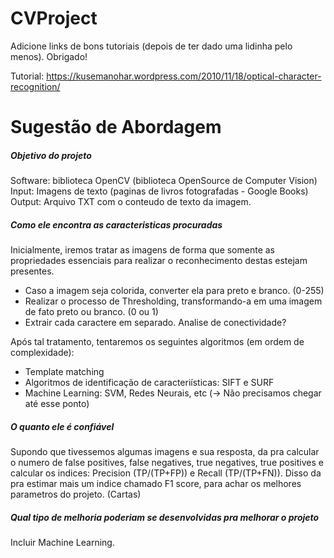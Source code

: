 # CVProject

Adicione links de bons tutoriais (depois de ter dado uma lidinha pelo menos). Obrigado!

Tutorial: https://kusemanohar.wordpress.com/2010/11/18/optical-character-recognition/

# Sugestão de Abordagem
##### Objetivo do projeto
Software: biblioteca OpenCV (biblioteca OpenSource de Computer Vision)
Input: Imagens de texto (paginas de livros fotografadas - Google Books)
Output: Arquivo TXT com o conteudo de texto da imagem.

##### Como ele encontra as caracteristicas procuradas
Inicialmente, iremos tratar as imagens de forma que somente as propriedades essenciais para realizar o reconhecimento destas estejam presentes. 
- Caso a imagem seja colorida, converter ela para preto e branco. (0-255)
- Realizar o processo de Thresholding, transformando-a em uma imagem de fato preto ou branco. (0 ou 1)
- Extrair cada caractere em separado. Analise de conectividade?

Após tal tratamento, tentaremos os seguintes algoritmos (em ordem de complexidade):
- Template matching
- Algoritmos de identificação de caracteriísticas: SIFT e SURF
- Machine Learning: SVM, Redes Neurais, etc (-> Não precisamos chegar até esse ponto)

##### O quanto ele é confiável
Supondo que tivessemos algumas imagens e sua resposta, da pra calcular o numero de false positives, false negatives, true negatives, true positives e calcular os indices: Precision (TP/(TP+FP)) e Recall (TP/(TP+FN)). Disso da pra estimar mais um indice chamado F1 score, para achar os melhores parametros do projeto. (Cartas)

##### Qual tipo de melhoria poderiam se desenvolvidas pra melhorar o projeto
Incluir Machine Learning.
